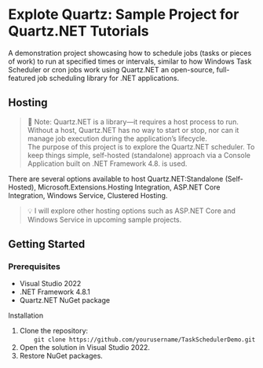 # Explote Quartz: Sample Project for Quartz.NET Tutorials

A demonstration project showcasing how to schedule jobs (tasks or pieces of work) to run at specified times or intervals, similar to how Windows Task Scheduler or cron jobs work using Quartz.NET an open-source, full-featured job scheduling library for .NET applications.

## Hosting

> 📌 Note: Quartz.NET is a library—it requires a host process to run. Without a host, Quartz.NET has no way to start or stop, nor can it manage job execution during the application’s lifecycle.<br>
The purpose of this project is to explore the Quartz.NET scheduler. To keep things simple, self-hosted (standalone) approach via a Console Application built on .NET Framework 4.8. is used.

There are several options available to host Quartz.NET:Standalone (Self-Hosted), Microsoft.Extensions.Hosting Integration, ASP.NET Core Integration, Windows Service, Clustered Hosting.

> 💡 I will explore other hosting options such as ASP.NET Core and Windows Service in upcoming sample projects.

## Getting Started

### Prerequisites

- Visual Studio 2022
- .NET Framework 4.8.1
- Quartz.NET NuGet package

Installation
1.	Clone the repository:<br>
 `     git clone https://github.com/yourusername/TaskSchedulerDemo.git
  	`
2.	Open the solution in Visual Studio 2022.
3.	Restore NuGet packages.
